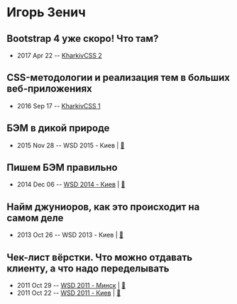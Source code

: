 # Игорь Зенич

## Bootstrap 4 уже скоро! Что там?
- 2017 Apr 22 -- [KharkivCSS 2](https://www.youtube.com/watch?v=sYwWmAF7ciQ)    
## CSS-методологии и реализация тем в больших веб-приложениях
- 2016 Sep 17 -- [KharkivCSS 1](https://www.youtube.com/watch?v=uwlnynpVdW8)    
## БЭМ в дикой природе
- 2015 Nov 28 -- WSD 2015 - Киев  | [:notebook:](https://wsd.events/2015/11/28/pres/bem-in-the-wild/)  
## Пишем БЭМ правильно
- 2014 Dec 06 -- [WSD 2014 - Киев](https://www.youtube.com/watch?v=t8Td3Oq47yE)  | [:notebook:](https://wsd.events/2014/12/06/pres/bem-right/)  
## Найм джуниоров, как это происходит на самом деле
- 2013 Oct 26 -- WSD 2013 - Киев  | [:notebook:](https://wsd.events/2013/10/26/pres/juniors.pdf)  
## Чек-лист вёрстки. Что можно отдавать клиенту, а что надо переделывать
- 2011 Oct 29 -- [WSD 2011 - Минск](https://www.youtube.com/watch?v=0dWcdpr3fxM)  | [:notebook:](https://wsd.events/2011/10/29/pres/coding-checklist.pdf)  
- 2011 Oct 22 -- [WSD 2011 - Киев](https://www.youtube.com/watch?v=0dWcdpr3fxM)  | [:notebook:](https://wsd.events/2011/10/22/pres/coding-checklist.pdf)  
